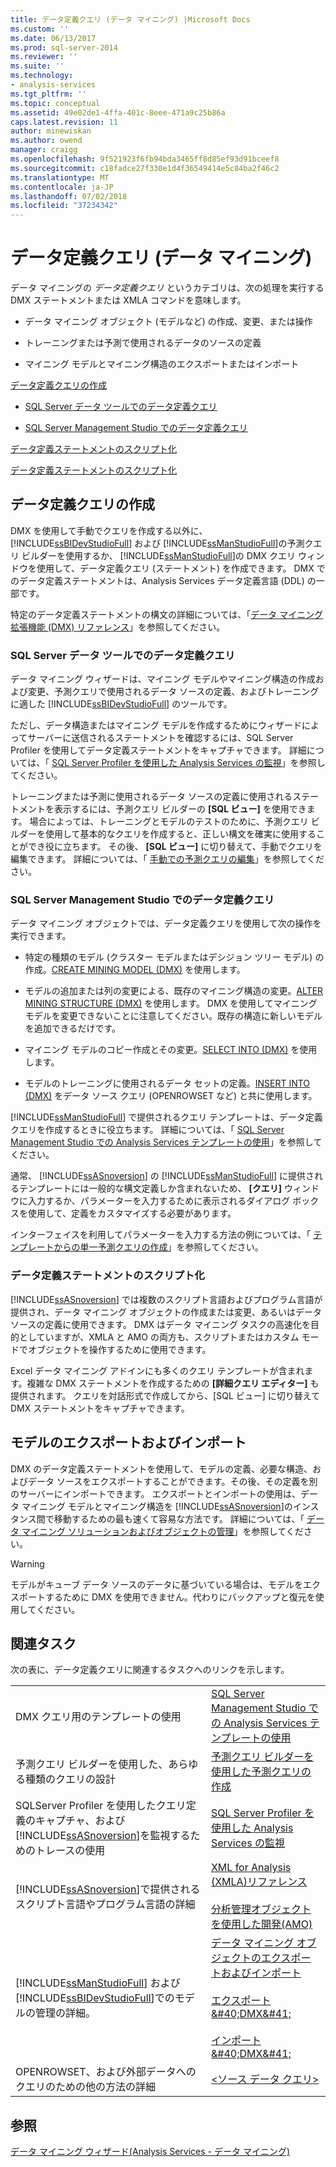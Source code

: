 ```yaml
---
title: データ定義クエリ (データ マイニング) |Microsoft Docs
ms.custom: ''
ms.date: 06/13/2017
ms.prod: sql-server-2014
ms.reviewer: ''
ms.suite: ''
ms.technology:
- analysis-services
ms.tgt_pltfrm: ''
ms.topic: conceptual
ms.assetid: 49e02de1-4ffa-401c-8eee-471a9c25b86a
caps.latest.revision: 11
author: minewiskan
ms.author: owend
manager: craigg
ms.openlocfilehash: 9f521923f6fb94bda3465ff8d85ef93d91bceef8
ms.sourcegitcommit: c18fadce27f330e1d4f36549414e5c84ba2f46c2
ms.translationtype: MT
ms.contentlocale: ja-JP
ms.lasthandoff: 07/02/2018
ms.locfileid: "37234342"
---
```

# <a name="data-definition-queries-data-mining"></a>データ定義クエリ (データ マイニング)
  データ マイニングの *データ定義クエリ* というカテゴリは、次の処理を実行する DMX ステートメントまたは XMLA コマンドを意味します。  
  
-   データ マイニング オブジェクト (モデルなど) の作成、変更、または操作  
  
-   トレーニングまたは予測で使用されるデータのソースの定義  
  
-   マイニング モデルとマイニング構造のエクスポートまたはインポート  
  
 [データ定義クエリの作成](#bkmk_Create)  
  
-   [SQL Server データ ツールでのデータ定義クエリ](#bkmk_ssdt)  
  
-   [SQL Server Management Studio でのデータ定義クエリ](#bkmk_SSMS)  
  
 [データ定義ステートメントのスクリプト化](#bkmk_Scripts)  
  
 [データ定義ステートメントのスクリプト化](#bkmk_Export)  
  
##  <a name="bkmk_Create"></a> データ定義クエリの作成  
 DMX を使用して手動でクエリを作成する以外に、 [!INCLUDE[ssBIDevStudioFull](../../includes/ssbidevstudiofull-md.md)] および [!INCLUDE[ssManStudioFull](../../includes/ssmanstudiofull-md.md)]の予測クエリ ビルダーを使用するか、 [!INCLUDE[ssManStudioFull](../../includes/ssmanstudiofull-md.md)]の DMX クエリ ウィンドウを使用して、データ定義クエリ (ステートメント) を作成できます。 DMX でのデータ定義ステートメントは、Analysis Services データ定義言語 (DDL) の一部です。  
  
 特定のデータ定義ステートメントの構文の詳細については、「[データ マイニング拡張機能 (DMX) リファレンス](/sql/dmx/data-mining-extensions-dmx-reference)」を参照してください。  
  
###  <a name="bkmk_ssdt"></a> SQL Server データ ツールでのデータ定義クエリ  
 データ マイニング ウィザードは、マイニング モデルやマイニング構造の作成および変更、予測クエリで使用されるデータ ソースの定義、およびトレーニングに適した [!INCLUDE[ssBIDevStudioFull](../../includes/ssbidevstudiofull-md.md)] のツールです。  
  
 ただし、データ構造またはマイニング モデルを作成するためにウィザードによってサーバーに送信されるステートメントを確認するには、SQL Server Profiler を使用してデータ定義ステートメントをキャプチャできます。 詳細については、「 [SQL Server Profiler を使用した Analysis Services の監視](../instances/use-sql-server-profiler-to-monitor-analysis-services.md)」を参照してください。  
  
 トレーニングまたは予測に使用されるデータ ソースの定義に使用されるステートメントを表示するには、予測クエリ ビルダーの **[SQL ビュー]** を使用できます。 場合によっては、トレーニングとモデルのテストのために、予測クエリ ビルダーを使用して基本的なクエリを作成すると、正しい構文を確実に使用することができ役に立ちます。 その後、 **[SQL ビュー]** に切り替えて、手動でクエリを編集できます。 詳細については、「 [手動での予測クエリの編集](manually-edit-a-prediction-query.md)」を参照してください。  
  
###  <a name="bkmk_SSMS"></a> SQL Server Management Studio でのデータ定義クエリ  
 データ マイニング オブジェクトでは、データ定義クエリを使用して次の操作を実行できます。  
  
-   特定の種類のモデル (クラスター モデルまたはデシジョン ツリー モデル) の作成。[CREATE MINING MODEL (DMX)](/sql/dmx/create-mining-model-dmx) を使用します。  
  
-   モデルの追加または列の変更による、既存のマイニング構造の変更。[ALTER MINING STRUCTURE (DMX)](/sql/dmx/alter-mining-structure-dmx) を使用します。 DMX を使用してマイニング モデルを変更できないことに注意してください。既存の構造に新しいモデルを追加できるだけです。  
  
-   マイニング モデルのコピー作成とその変更。[SELECT INTO (DMX)](/sql/dmx/select-into-dmx) を使用します。  
  
-   モデルのトレーニングに使用されるデータ セットの定義。[INSERT INTO (DMX)](/sql/dmx/insert-into-dmx) をデータ ソース クエリ (OPENROWSET など) と共に使用します。  
  
 [!INCLUDE[ssManStudioFull](../../includes/ssmanstudiofull-md.md)] で提供されるクエリ テンプレートは、データ定義クエリを作成するときに役立ちます。 詳細については、「 [SQL Server Management Studio での Analysis Services テンプレートの使用](../instances/use-analysis-services-templates-in-sql-server-management-studio.md)」を参照してください。  
  
 通常、 [!INCLUDE[ssASnoversion](../../includes/ssasnoversion-md.md)] の [!INCLUDE[ssManStudioFull](../../includes/ssmanstudiofull-md.md)] に提供されるテンプレートには一般的な構文定義しか含まれないため、 **[クエリ]** ウィンドウに入力するか、パラメーターを入力するために表示されるダイアログ ボックスを使用して、定義をカスタマイズする必要があります。  
  
 インターフェイスを利用してパラメーターを入力する方法の例については、「 [テンプレートからの単一予測クエリの作成](create-a-singleton-prediction-query-from-a-template.md)」を参照してください。  
  
###  <a name="bkmk_Scripts"></a> データ定義ステートメントのスクリプト化  
 [!INCLUDE[ssASnoversion](../../includes/ssasnoversion-md.md)] では複数のスクリプト言語およびプログラム言語が提供され、データ マイニング オブジェクトの作成または変更、あるいはデータ ソースの定義に使用できます。  DMX はデータ マイニング タスクの高速化を目的としていますが、XMLA と AMO の両方も、スクリプトまたはカスタム モードでオブジェクトを操作するために使用できます。  
  
 Excel データ マイニング アドインにも多くのクエリ テンプレートが含まれます。複雑な DMX ステートメントを作成するための **[詳細クエリ エディター]** も提供されます。 クエリを対話形式で作成してから、[SQL ビュー] に切り替えて DMX ステートメントをキャプチャできます。  
  
##  <a name="bkmk_Export"></a> モデルのエクスポートおよびインポート  
 DMX のデータ定義ステートメントを使用して、モデルの定義、必要な構造、およびデータ ソースをエクスポートすることができます。その後、その定義を別のサーバーにインポートできます。 エクスポートとインポートの使用は、データ マイニング モデルとマイニング構造を [!INCLUDE[ssASnoversion](../../includes/ssasnoversion-md.md)]のインスタンス間で移動するための最も速くて容易な方法です。 詳細については、「 [データ マイニング ソリューションおよびオブジェクトの管理](management-of-data-mining-solutions-and-objects.md)」を参照してください。  
  
> [!WARNING]  
>  モデルがキューブ データ ソースのデータに基づいている場合は、モデルをエクスポートするために DMX を使用できません。代わりにバックアップと復元を使用してください。  
  
##  <a name="bkmk_Tasks"></a> 関連タスク  
 次の表に、データ定義クエリに関連するタスクへのリンクを示します。  
  
|||  
|-|-|  
|DMX クエリ用のテンプレートの使用|[SQL Server Management Studio での Analysis Services テンプレートの使用](../instances/use-analysis-services-templates-in-sql-server-management-studio.md)|  
|予測クエリ ビルダーを使用した、あらゆる種類のクエリの設計|[予測クエリ ビルダーを使用した予測クエリの作成](create-a-prediction-query-using-the-prediction-query-builder.md)|  
|SQLServer Profiler を使用したクエリ定義のキャプチャ、および [!INCLUDE[ssASnoversion](../../includes/ssasnoversion-md.md)]を監視するためのトレースの使用|[SQL Server Profiler を使用した Analysis Services の監視](../instances/use-sql-server-profiler-to-monitor-analysis-services.md)|  
|[!INCLUDE[ssASnoversion](../../includes/ssasnoversion-md.md)]で提供されるスクリプト言語やプログラム言語の詳細|[XML for Analysis &#40;XMLA&#41;リファレンス](../xmla/xml-for-analysis-xmla-reference.md)<br /><br /> [分析管理オブジェクトを使用した開発&#40;AMO&#41;](../multidimensional-models/analysis-management-objects/developing-with-analysis-management-objects-amo.md)|  
|[!INCLUDE[ssManStudioFull](../../includes/ssmanstudiofull-md.md)] および [!INCLUDE[ssBIDevStudioFull](../../includes/ssbidevstudiofull-md.md)]でのモデルの管理の詳細。|[データ マイニング オブジェクトのエクスポートおよびインポート](export-and-import-data-mining-objects.md)<br /><br /> [エクスポート&AMP;#40;DMX&AMP;#41;](/sql/dmx/export-dmx)<br /><br /> [インポート&AMP;#40;DMX&AMP;#41;](/sql/dmx/import-dmx)|  
|OPENROWSET、および外部データへのクエリのための他の方法の詳細|[<ソース データ クエリ>](/sql/dmx/source-data-query)|  
  
## <a name="see-also"></a>参照  
 [データ マイニング ウィザード&#40;Analysis Services - データ マイニング&#41;](data-mining-wizard-analysis-services-data-mining.md)  
  
  
